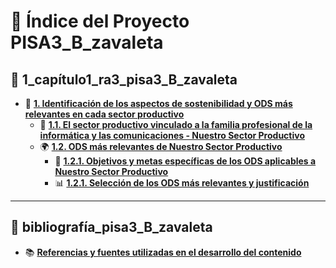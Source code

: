 # 📑 Índice del Proyecto PISA3_B_zavaleta  

## 📂 1_capítulo1_ra3_pisa3_B_zavaleta  
- 📌 [**1. Identificación de los aspectos de sostenibilidad y ODS más relevantes en cada sector productivo**](1_capitulo1_ra3_pisa3_B_zavaleta/1_Identificación_de_los_aspectos_de_sostenibilidad_y_ODS_más_relevantes_en_cada_sector_productivo_zavaleta)  
  - 📂 [**1.1. El sector productivo vinculado a la familia profesional de la informática y las comunicaciones - Nuestro Sector Productivo**](1_capitulo1_ra3_pisa3_B_zavaleta/1.1_El_sector_productivo_vinculado_a_la_familia_profesional_de_la_informática_y_las_comunicaciones_Nuestro_Sector_Productivo_zavaleta.md)  
  - 🌍 [**1.2. ODS más relevantes de Nuestro Sector Productivo**](1_capitulo1_ra3_pisa3_B_zavaleta/1.2_ODS_mas_relevantes_de_Nuestro_Sector_Productivo_zavaleta.md)  
    - 🎯 [**1.2.1. Objetivos y metas específicas de los ODS aplicables a Nuestro Sector Productivo**](1_capitulo1_ra3_pisa3_B_zavaleta/1.2.1_Objetivos_y_metas_específicas_de_los_ODS_aplicables_a_Nuestro_Sector_Productivo_zavaleta.md)  
    - 📊 [**1.2.1. Selección de los ODS más relevantes y justificación**](1_capitulo1_ra3_pisa3_B_zavaleta/1.2.1_Seleccion_de_los_ODS_mas_relevantes_y_justificacion_zavaleta.md)  

---
## 📂 bibliografía_pisa3_B_zavaleta  
- 📚 [**Referencias y fuentes utilizadas en el desarrollo del contenido**](bibliografia_pisa3_B_zavaleta.md) 